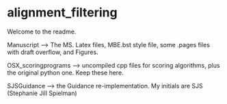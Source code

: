 alignment_filtering
===================

Welcome to the readme.

Manuscript --> The MS. Latex files, MBE.bst style file, some .pages files with draft overflow, and Figures.

OSX_scoringprograms --> uncompiled cpp files for scoring algorithms, plus the original python one. Keep these here.

SJSGuidance --> the Guidance re-implementation. My initials are SJS (Stephanie Jill Spielman)

